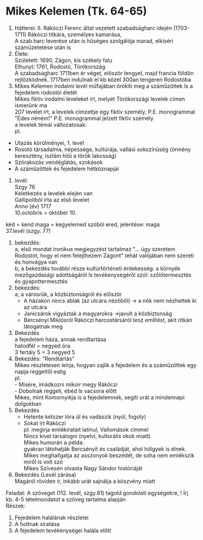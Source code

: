# Mikes Kelemen (Tk. 64-65)  
1. Hátterei: II. Rákóczi Ferenc által vezetett szabadságharc idején (1703-1711) Rákóczi titkára, személyes kamarása,  
A szab.harc leverése után is hűséges szolgálója marad, elkíséri számüzetetése után is  
2. Élete:  
Született: 1690, Zágon, kis székely falu  
Elhunyt: 1761, Rodostó, Törökország  
A szabadságharc 1711ben ér véget, először lengyel, majd francia földön rejtőzködnek. 1717ben indulnak el kb közel 300an tengeren Rodostóba  
3. Mikes Kelemen irodalmi levél műfajában örökíti meg a száműzöttek ls a fejedelem rodostói életét  
Mikes fiktív irodalmi leveleket írt, melyet Törökországi levelek címen ismerünk ma  
207 levelet írt, a levelek címzettje egy fiktív személy, P.E. monogrammal   
"Édes néném!" P.E. monogrammal jelzett fiktív személy  
a levelek témái változatosak:  
pl.   
- Utazás körülményei, 1. levél  
- Rosotó társadalma, népessége, kultúrája, vallási sokszínűség (örmény keresztény, iszlám hitű a török lakosság)  
- Szórakozás vendéglátás, szokások  
- A száműzöttek és fejedelem hétköznapjai  
1. levél:  
Szgy 76  
Keletkezés a levelek elején van  
Gallipoliból írta az első levelet  
Anno (év) 1717  
10.octobris = október 10.  
  
kéd = kend maga = kegyelemed szóból ered, jelentése: maga  
37.levél (szgy. 77)  
1. bekezdés:  
	a, első mondat ironikus megjegyzést tartalmaz "... úgy szeretem Rodostót, hogy el nem felejthezem Zágont" tehát valójában nem szereti és honvágya van  
	b, a bekezdés további része kultúrtörténeti érdekesség: a környék mezőgazdasági adottságáról ls tevékenységéről szól: szőlőtermesztés és gyapottermesztés  
2. bekezdés:  
	a, a városrük, a közbiztonságról és először  
    - A házakon nincs ablak (az utcára nézőből) -> a nők nem nézhettek ki az utcára  
    - Janicsárok vigyáztak a magyarokra ->javult a közbiztonság  
    - Bercsényi Miklósról Rákóczi harcostársáról tesz említést, akit ritkán látogatnak meg  
3. Bekezdés  
a fejedelem háza, annak rendtartása  
hatodfél = negyed óra  
3 fertály 5 = 3 negyed 5  
4. Bekezdés: "Rendtartás"  
	Mikes részletesen leírja, hogyan zajlik a fejedelem és a száműzöttek egy napja reggeltől estig  
	pl.   
		- Misére, imádkozni mikoir megy Rákóczi  
		- Dobolnak reggeli, ebéd ls vacsora előtt  
	Mikes, mint Komornyikja is a fejedelemnek, segíti urát a mindennapi dolgokban  
5. Bekezdés  
	- Hetente kétszer lóra ül és vadászik (nyúl, fogoly)  
	- Sokat írt Rákóczi   
	pl. megírja emlékiratait latinul, Vallomások címmel  
	Nincs kivel társalogni (nyelvi, kulturális okok miatt)  
	Mikes humorán a példa:  
		gyakran látohatják Bercsényit és családját, ahol hölgyek is élnek. Mikes meghallgatja az asszonyok beszédét, de soha nem emlékszik miről is volt szó  
	Mikes Szívesen olvasta Nagy Sándor históriáját  
6. Bekezdés (Levél zárása)  
	Magáról röviden ír, inkább urát sajnálja a köszvény miatt  
  
Feladat: A szöveget (112. levél, szgy.81) tagold gondolati egységekre, ! Írj kb. 4-5 tételmondatot a szöveg tartalma alapján  
Részek:  
1. Fejedelem halálának részletei  
2. A holtnak síratása   
3. A fejedelem tevékenységei halála előtt  
